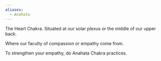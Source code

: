 ```yaml
---
aliases:
  - Anahata
---
```

The Heart Chakra. Situated at our solar plexus or the middle of our upper back.

Where our faculty of compassion or empathy come from.

To strengthen your empathy, do Anahata Chakra practices.